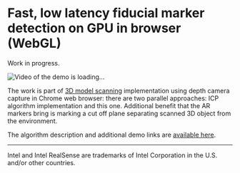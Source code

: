 # Fast, low latency fiducial marker detection on GPU in browser (WebGL)

Work in progress.

<img src="doc/images/image4.gif" alt="Video of the demo is loading..."/>

The work is part of [3D model scanning](https://github.com/intel/depthcamera-3d-model-web-demo)
implementation using depth camera capture in Chrome web browser: there are two
parallel approaches: ICP algorithm implementation and this one. Additional
benefit that the AR markers bring is marking a cut off plane separating scanned
3D object from the environment.

The algorithm description and additional demo links are [available here](https://astojilj.github.io/depthcamera-3d-model-web-demo/ar_markers/doc/Fastlowlatencyfiducialmarkerdetectionon.html).

---
Intel and Intel RealSense are trademarks of Intel Corporation in the U.S. and/or
other countries.
